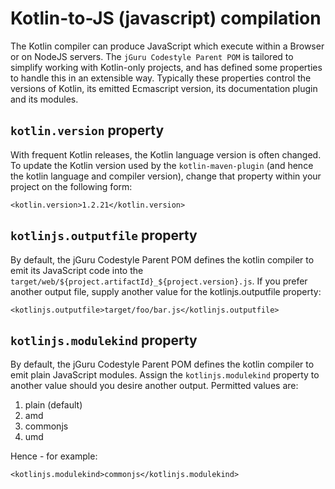 # Kotlin-to-JS (javascript) compilation

The Kotlin compiler can produce JavaScript which execute within a Browser or on NodeJS servers.
The `jGuru Codestyle Parent POM` is tailored to simplify working with Kotlin-only projects,
and has defined some properties to handle this in an extensible way. Typically these properties
control the versions of Kotlin, its emitted Ecmascript version, its documentation plugin and its modules. 

## `kotlin.version` property

With frequent Kotlin releases, the Kotlin language version is often changed. To update the Kotlin version 
used by the `kotlin-maven-plugin` (and hence the kotlin language and compiler version), change that property
within your project on the following form:

    <kotlin.version>1.2.21</kotlin.version>         

## `kotlinjs.outputfile` property

By default, the jGuru Codestyle Parent POM defines the kotlin compiler to emit its JavaScript code
into the `target/web/${project.artifactId}_${project.version}.js`.
If you prefer another output file, supply another value for the kotlinjs.outputfile property: 

    <kotlinjs.outputfile>target/foo/bar.js</kotlinjs.outputfile>
    
## `kotlinjs.modulekind` property

By default, the jGuru Codestyle Parent POM defines the kotlin compiler to emit plain JavaScript modules.
Assign the `kotlinjs.modulekind` property to another value should you desire another output.
Permitted values are:

1. plain (default)
2. amd
3. commonjs
4. umd

Hence - for example:

    <kotlinjs.modulekind>commonjs</kotlinjs.modulekind>
        